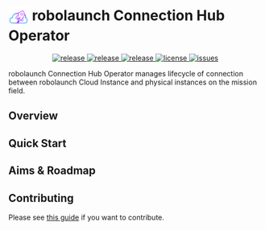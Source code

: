 # <img src="https://raw.githubusercontent.com/robolaunch/trademark/main/logos/svg/rocket.svg" width="40" height="40" align="top"> robolaunch Connection Hub Operator

<div align="center">
  <p align="center">
    <a href="https://github.com/robolaunch/connection-hub-operator/releases">
      <img src="https://img.shields.io/github/go-mod/go-version/robolaunch/connection-hub-operator" alt="release">
    </a>
    <a href="https://book.kubebuilder.io">
      <img src="https://img.shields.io/badge/Kubebuilder-3.7.0-blue" alt="release">
    </a>
    <a href="https://github.com/robolaunch/connection-hub-operator/releases">
      <img src="https://img.shields.io/github/v/release/robolaunch/connection-hub-operator" alt="release">
    </a>
    <a href="https://github.com/robolaunch/connection-hub-operator/blob/main/LICENSE">
      <img src="https://img.shields.io/github/license/robolaunch/connection-hub-operator" alt="license">
    </a>
    <a href="https://github.com/robolaunch/connection-hub-operator/issues">
      <img src="https://img.shields.io/github/issues/robolaunch/connection-hub-operator" alt="issues">
    </a>
  </p>
</div>

robolaunch Connection Hub Operator manages lifecycle of connection between robolaunch Cloud Instance and physical instances on the mission field. 

<!-- ## Table of Contents

- [Overview](#overview)
- [Quick Start](#quick-start)
  - [Installation](#installation)
  - [Usage](#usage)
- [Aims & Roadmap](#aims--roadmap)
- [Contributing](#contributing)
 -->

## Overview

<!-- The aim of this project is to maintain a generic template for robolaunch projects. Members of robolaunch organization can fork this repository and start developing their projects following conventions such as:

- Following a code of conduct
- Having a contributing guide
- Having a style guide
- Applying Apache 2.0 license
- Having a README template
- Having issue & pull request templates
- Using worklows for testing & build -->

## Quick Start

<!-- [EDIT THIS: Explain how starters can try the project's functionality.]

After [using this project as template](https://github.com/robolaunch/template/generate), you can:
- Update generic fields at README, specialize it to the project
- Create first release to stage new features
- Add custom workflows for CI/CD
- Specialize issue & PR templates if needed -->

## Aims & Roadmap

<!-- [EDIT THIS: Add roadmap items for the project.]

- Extending the open source conventions
- Enforcing conventional commit messages -->

## Contributing

Please see [this guide](./CONTRIBUTING) if you want to contribute.
